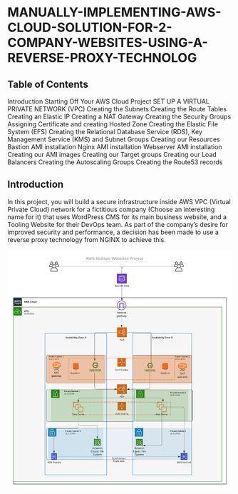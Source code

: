 # MANUALLY-IMPLEMENTING-AWS-CLOUD-SOLUTION-FOR-2-COMPANY-WEBSITES-USING-A-REVERSE-PROXY-TECHNOLOG

## Table of Contents

Introduction
Starting Off Your AWS Cloud Project
SET UP A VIRTUAL PRIVATE NETWORK (VPC)
Creating the Subnets
Creating the Route Tables
Creating an Elastic IP
Creating a NAT Gateway
Creating the Security Groups
Assigning Certificate and creating Hosted Zone
Creating the Elastic File System (EFS)
Creating the Relational Database Service (RDS), Key Management Service (KMS) and Subnet Groups
Creating our Resources
Bastion AMI installation
Nginx AMI installation
Webserver AMI installation
Creating our AMI images
Creating our Target groups
Creating our Load Balancers
Creating the Autoscaling Groups
Creating the Route53 records

## Introduction

In this project, you will build a secure infrastructure inside AWS VPC (Virtual Private Cloud) network for a fictitious company (Choose an interesting name for it) that uses WordPress CMS for its main business website, and a Tooling Website for their DevOps team. As part of the company’s desire for improved security and performance, a decision has been made to use a reverse proxy technology from NGINX to achieve this.

![infrastructure-architecture](/Images/resource-architecture.png)
